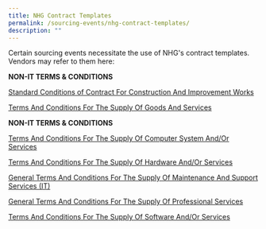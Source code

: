 ```yaml
---
title: NHG Contract Templates
permalink: /sourcing-events/nhg-contract-templates/
description: ""
---
```

Certain sourcing events necessitate the use of NHG's contract templates. Vendors may refer to them here:

**NON-IT TERMS & CONDITIONS**

[Standard Conditions of Contract For Construction And Improvement Works]()

[Terms And Conditions For The Supply Of Goods And Services]()

**NON-IT TERMS & CONDITIONS**

[Terms And Conditions For The Supply Of Computer System And/Or Services]()

[Terms And Conditions For The Supply Of Hardware And/Or Services]()

[General Terms And Conditions For The Supply Of Maintenance And Support Services (IT)]()

[General Terms And Conditions For The Supply Of Professional Services]()

[Terms And Conditions For The Supply Of Software And/Or Services]()
